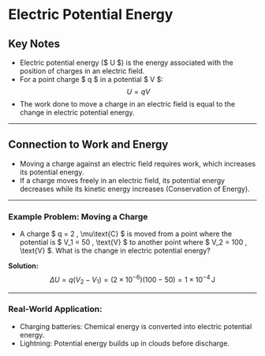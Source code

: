 # Electric Potential Energy

## Key Notes
- Electric potential energy ($ U $) is the energy associated with the position of charges in an electric field.
- For a point charge $ q $ in a potential $ V $:
  $$
  U = qV
  $$
- The work done to move a charge in an electric field is equal to the change in electric potential energy.

---

## Connection to Work and Energy
- Moving a charge against an electric field requires work, which increases its potential energy.
- If a charge moves freely in an electric field, its potential energy decreases while its kinetic energy increases (Conservation of Energy).

---

### Example Problem: Moving a Charge
- A charge $ q = 2 \, \mu\text{C} $ is moved from a point where the potential is $ V_1 = 50 \, \text{V} $ to another point where $ V_2 = 100 \, \text{V} $. What is the change in electric potential energy?

**Solution:**
$$
\Delta U = q(V_2 - V_1) = (2 \times 10^{-6})(100 - 50) = 1 \times 10^{-4} \, \text{J}
$$

---

### Real-World Application:
- Charging batteries: Chemical energy is converted into electric potential energy.
- Lightning: Potential energy builds up in clouds before discharge.